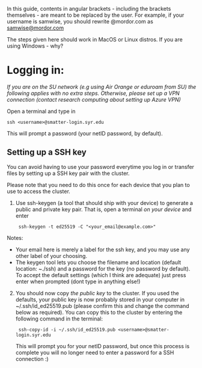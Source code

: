 In this guide, contents in angular brackets - including the brackets themselves - are meant to be replaced by the user. For example, if your username is samwise, you should rewrite 
    <username>@mordor.com
as
    samwise@mordor.com

The steps given here should work in MacOS or Linux distros. If you are using Windows - why?
  
#  Logging in:

*If you are on the SU network (e.g using Air Orange or eduroam from SU) the following applies with no extra steps. Otherwise, please set up a VPN connection (contact research computing about setting up Azure VPN)*

Open a terminal and type in

    ssh <username>@smatter-login.syr.edu

This will prompt a password (your netID password, by default).

## Setting up a SSH key

You can avoid having to use your password everytime you log in or transfer files by setting up a SSH key pair with the cluster.

Please note that you need to do this once for each device that you plan to use to access the cluster.

1. Use ssh-keygen (a tool that should ship with your device) to generate a public and private key pair. That is, open a terminal *on your device* and enter

        ssh-keygen -t ed25519 -C "<your_email@example.com>"

Notes:
  + Your email here is merely a label for the ssh key, and you may use any other label of your choosing.
  + The keygen tool lets you choose the filename and location (default location: ~./ssh) and a password for the key (no password by default). To accept the default settings (which I think are adequate) just press enter when prompted (dont type in anything else!)

2. You should now copy *the public key* to the cluster. If you used the defaults, your public key is now probably stored in your computer in ~/.ssh/id_ed25519.pub (please confirm this and change the command below as required). You can copy this to the cluster by entering the following command in the terminal:

        ssh-copy-id -i ~/.ssh/id_ed25519.pub <username>@smatter-login.syr.edu

   This will prompt you for your netID password, but once this process is complete you will no longer need to enter a password for a SSH connection :)
